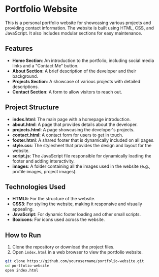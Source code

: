 # Portfolio Website

This is a personal portfolio website for showcasing various projects and providing contact information. The website is built using HTML, CSS, and JavaScript. It also includes modular sections for easy maintenance.

## Features

- **Home Section**: An introduction to the portfolio, including social media links and a "Contact Me" button.
- **About Section**: A brief description of the developer and their background.
- **Projects Section**: A showcase of various projects with detailed descriptions.
- **Contact Section**: A form to allow visitors to reach out.

## Project Structure

- **index.html**: The main page with a homepage introduction.
- **about.html**: A page that provides details about the developer.
- **projects.html**: A page showcasing the developer's projects.
- **contact.html**: A contact form for users to get in touch.
- **footer.html**: A shared footer that is dynamically included on all pages.
- **style.css**: The stylesheet that provides the design and layout for the website.
- **script.js**: The JavaScript file responsible for dynamically loading the footer and adding interactivity.
- **images**: A folder containing all the images used in the website (e.g., profile images, project images).

## Technologies Used

- **HTML5**: For the structure of the website.
- **CSS3**: For styling the website, making it responsive and visually appealing.
- **JavaScript**: For dynamic footer loading and other small scripts.
- **Boxicons**: For icons used across the website.

## How to Run

1. Clone the repository or download the project files.
2. Open `index.html` in a web browser to view the portfolio website.

```bash
git clone https://github.com/yourusername/portfolio-website.git
cd portfolio-website
open index.html
